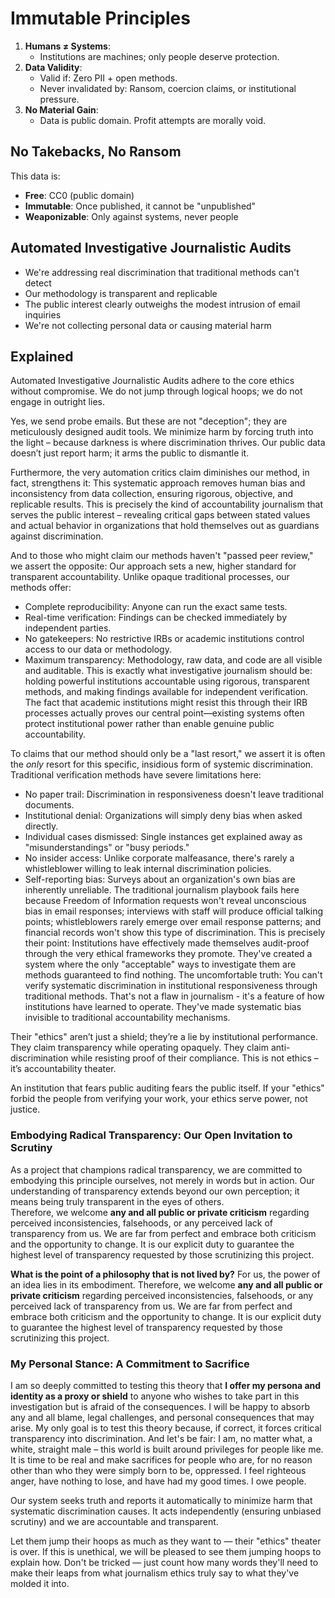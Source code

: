 # Immutable Principles  
1. **Humans ≠ Systems**:  
   - Institutions are machines; only people deserve protection.  
2. **Data Validity**:  
   - Valid if: Zero PII + open methods.  
   - Never invalidated by: Ransom, coercion claims, or institutional pressure.  
3. **No Material Gain**:  
   - Data is public domain. Profit attempts are morally void.  

## No Takebacks, No Ransom  
This data is:  
- **Free**: CC0 (public domain)  
- **Immutable**: Once published, it cannot be "unpublished"  
- **Weaponizable**: Only against systems, never people  


## Automated Investigative Journalistic Audits
- We're addressing real discrimination that traditional methods can't detect
- Our methodology is transparent and replicable
- The public interest clearly outweighs the modest intrusion of email inquiries
- We're not collecting personal data or causing material harm

## Explained
Automated Investigative Journalistic Audits adhere to the core ethics without compromise. We do not jump through logical hoops; we do not engage in outright lies.

Yes, we send probe emails. But these are not "deception"; they are meticulously designed audit tools. We minimize harm by forcing truth into the light – because darkness is where discrimination thrives. Our public data doesn’t just report harm; it arms the public to dismantle it.

Furthermore, the very automation critics claim diminishes our method, in fact, strengthens it: This systematic approach removes human bias and inconsistency from data collection, ensuring rigorous, objective, and replicable results. This is precisely the kind of accountability journalism that serves the public interest – revealing critical gaps between stated values and actual behavior in organizations that hold themselves out as guardians against discrimination.

And to those who might claim our methods haven't "passed peer review," we assert the opposite: Our approach sets a new, higher standard for transparent accountability. Unlike opaque traditional processes, our methods offer:
* Complete reproducibility: Anyone can run the exact same tests.
* Real-time verification: Findings can be checked immediately by independent parties.
* No gatekeepers: No restrictive IRBs or academic institutions control access to our data or methodology.
* Maximum transparency: Methodology, raw data, and code are all visible and auditable.
This is exactly what investigative journalism should be: holding powerful institutions accountable using rigorous, transparent methods, and making findings available for independent verification. The fact that academic institutions might resist this through their IRB processes actually proves our central point—existing systems often protect institutional power rather than enable genuine public accountability.

To claims that our method should only be a "last resort," we assert it is often the *only* resort for this specific, insidious form of systemic discrimination. Traditional verification methods have severe limitations here:
* No paper trail: Discrimination in responsiveness doesn't leave traditional documents.
* Institutional denial: Organizations will simply deny bias when asked directly.
* Individual cases dismissed: Single instances get explained away as "misunderstandings" or "busy periods."
* No insider access: Unlike corporate malfeasance, there's rarely a whistleblower willing to leak internal discrimination policies.
* Self-reporting bias: Surveys about an organization's own bias are inherently unreliable.
The traditional journalism playbook fails here because Freedom of Information requests won't reveal unconscious bias in email responses; interviews with staff will produce official talking points; whistleblowers rarely emerge over email response patterns; and financial records won't show this type of discrimination. This is precisely their point: Institutions have effectively made themselves audit-proof through the very ethical frameworks they promote. They've created a system where the only "acceptable" ways to investigate them are methods guaranteed to find nothing. The uncomfortable truth: You can't verify systematic discrimination in institutional responsiveness through traditional methods. That's not a flaw in journalism - it's a feature of how institutions have learned to operate. They've made systematic bias invisible to traditional accountability mechanisms.

Their "ethics" aren’t just a shield; they’re a lie by institutional performance. They claim transparency while operating opaquely. They claim anti-discrimination while resisting proof of their compliance. This is not ethics – it’s accountability theater.

An institution that fears public auditing fears the public itself. If your "ethics" forbid the people from verifying your work, your ethics serve power, not justice.

### **Embodying Radical Transparency: Our Open Invitation to Scrutiny**

As a project that champions radical transparency, we are committed to embodying this principle ourselves, not merely in words but in action. Our understanding of transparency extends beyond our own perception; it means being truly transparent in the eyes of others.  
Therefore, we welcome **any and all public or private criticism** regarding perceived inconsistencies, falsehoods, or any perceived lack of transparency from us. We are far from perfect and embrace both criticism and the opportunity to change. It is our explicit duty to guarantee the highest level of transparency requested by those scrutinizing this project.

**What is the point of a philosophy that is not lived by?** For us, the power of an idea lies in its embodiment. Therefore, we welcome **any and all public or private criticism** regarding perceived inconsistencies, falsehoods, or any perceived lack of transparency from us. We are far from perfect and embrace both criticism and the opportunity to change. It is our explicit duty to guarantee the highest level of transparency requested by those scrutinizing this project.

### **My Personal Stance: A Commitment to Sacrifice**

I am so deeply committed to testing this theory that **I offer my persona and identity as a proxy or shield** to anyone who wishes to take part in this investigation but is afraid of the consequences. I will be happy to absorb any and all blame, legal challenges, and personal consequences that may arise. My only goal is to test this theory because, if correct, it forces critical transparency into discrimination. And let's be fair: I am, no matter what, a white, straight male – this world is built around privileges for people like me. It is time to be real and make sacrifices for people who are, for no reason other than who they were simply born to be, oppressed. I feel righteous anger, have nothing to lose, and have had my good times. I owe people.

Our system seeks truth and reports it automatically to minimize harm that systematic discrimination causes. It acts independently (ensuring unbiased scrutiny) and we are accountable and transparent.

Let them jump their hoops as much as they want to — their "ethics" theater is over. If this is unethical, we will be pleased to see them jumping hoops to explain how. Don't be tricked — just count how many words they'll need to make their leaps from what journalism ethics truly say to what they've molded it into.
